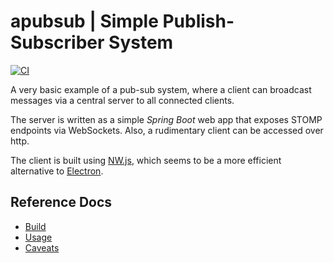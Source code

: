 # apubsub | Simple Publish-Subscriber System

[![CI](https://github.com/jazzschmidt/apubsub/actions/workflows/ci.yml/badge.svg?branch=main)](https://github.com/jazzschmidt/gradle-docker-plugin/actions/workflows/ci.yml)

A very basic example of a pub-sub system, where a client can broadcast messages via a central server to all connected
clients.

The server is written as a simple _Spring Boot_ web app that exposes STOMP endpoints via WebSockets. Also, a rudimentary
client can be accessed over http.

The client is built using [NW.js](https://nwjs.io/), which seems to be a more efficient alternative
to [Electron](https://www.electronjs.org/).

## Reference Docs

- [Build](https://jazzschmidt.github.io/apubsub/#/?id=build)
- [Usage](https://jazzschmidt.github.io/apubsub/#/?id=usage)
- [Caveats](https://jazzschmidt.github.io/apubsub/#/?id=caveats)
